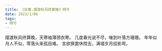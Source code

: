 ```yaml
---
title: 《杂事.摆渡秋风终算晚》明兮
date: 2023/1/06
tags:
- 明兮
---
```

摆渡秋风终算晚，天寒袖薄颈衣寒。
几度春光说不尽，唯到叶落方珊珊。
年年似月人不似，零落头来孤目难。
言欲换罢休院去，满墙岁月挂影弯。
